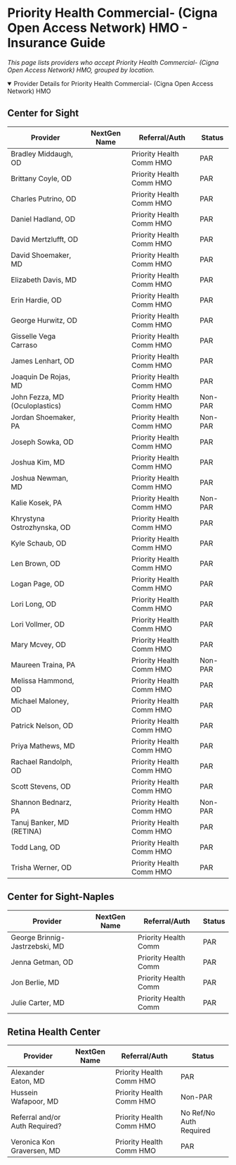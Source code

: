 # Priority Health Commercial- (Cigna Open Access Network) HMO - Insurance Guide

*This page lists providers who accept Priority Health Commercial- (Cigna Open Access Network) HMO, grouped by location.*

<details open><summary>Provider Details for Priority Health Commercial- (Cigna Open Access Network) HMO</summary>

## Center for Sight

| Provider | NextGen Name | Referral/Auth | Status |
|----------|-------------|--------------|--------|
| Bradley Middaugh, OD |  | Priority Health Comm HMO | PAR |
| Brittany Coyle, OD |  | Priority Health Comm HMO | PAR |
| Charles Putrino, OD |  | Priority Health Comm HMO | PAR |
| Daniel Hadland, OD |  | Priority Health Comm HMO | PAR |
| David Mertzlufft, OD |  | Priority Health Comm HMO | PAR |
| David Shoemaker, MD |  | Priority Health Comm HMO | PAR |
| Elizabeth Davis, MD |  | Priority Health Comm HMO | PAR |
| Erin Hardie, OD |  | Priority Health Comm HMO | PAR |
| George Hurwitz, OD |  | Priority Health Comm HMO | PAR |
| Gisselle Vega Carraso |  | Priority Health Comm HMO | PAR |
| James Lenhart, OD |  | Priority Health Comm HMO | PAR |
| Joaquin De Rojas, MD |  | Priority Health Comm HMO | PAR |
| John Fezza, MD (Oculoplastics) |  | Priority Health Comm HMO | Non-PAR |
| Jordan Shoemaker, PA |  | Priority Health Comm HMO | Non-PAR |
| Joseph Sowka, OD |  | Priority Health Comm HMO | PAR |
| Joshua Kim, MD |  | Priority Health Comm HMO | PAR |
| Joshua Newman, MD |  | Priority Health Comm HMO | PAR |
| Kalie Kosek, PA |  | Priority Health Comm HMO | Non-PAR |
| Khrystyna Ostrozhynska, OD |  | Priority Health Comm HMO | PAR |
| Kyle Schaub, OD |  | Priority Health Comm HMO | PAR |
| Len Brown, OD |  | Priority Health Comm HMO | PAR |
| Logan Page, OD |  | Priority Health Comm HMO | PAR |
| Lori Long, OD |  | Priority Health Comm HMO | PAR |
| Lori Vollmer, OD |  | Priority Health Comm HMO | PAR |
| Mary Mcvey, OD |  | Priority Health Comm HMO | PAR |
| Maureen Traina, PA |  | Priority Health Comm HMO | Non-PAR |
| Melissa Hammond, OD |  | Priority Health Comm HMO | PAR |
| Michael Maloney, OD |  | Priority Health Comm HMO | PAR |
| Patrick Nelson, OD |  | Priority Health Comm HMO | PAR |
| Priya Mathews, MD |  | Priority Health Comm HMO | PAR |
| Rachael Randolph, OD |  | Priority Health Comm HMO | PAR |
| Scott Stevens, OD |  | Priority Health Comm HMO | PAR |
| Shannon Bednarz, PA |  | Priority Health Comm HMO | Non-PAR |
| Tanuj Banker, MD (RETINA) |  | Priority Health Comm HMO | PAR |
| Todd Lang, OD |  | Priority Health Comm HMO | PAR |
| Trisha Werner, OD |  | Priority Health Comm HMO | PAR |

## Center for Sight-Naples

| Provider | NextGen Name | Referral/Auth | Status |
|----------|-------------|--------------|--------|
| George Brinnig-Jastrzebski, MD |  | Priority Health Comm | PAR |
| Jenna Getman, OD |  | Priority Health Comm | PAR |
| Jon Berlie, MD |  | Priority Health Comm | PAR |
| Julie Carter, MD |  | Priority Health Comm | PAR |

## Retina Health Center

| Provider | NextGen Name | Referral/Auth | Status |
|----------|-------------|--------------|--------|
| Alexander Eaton, MD |  | Priority Health Comm HMO | PAR |
| Hussein Wafapoor, MD |  | Priority Health Comm HMO | Non-PAR |
| Referral and/or Auth Required? |  | Priority Health Comm HMO | No Ref/No Auth Required |
| Veronica Kon Graversen, MD |  | Priority Health Comm HMO | PAR |

</details>


